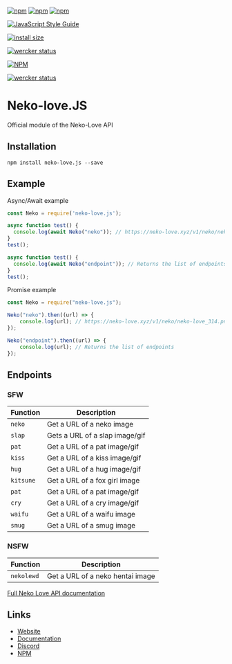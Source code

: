 [![npm](https://img.shields.io/npm/v/neko-love.js.svg)](https://www.npmjs.com/package/neko-love.js)
[![npm](https://img.shields.io/npm/dt/neko-love.js.svg?maxAge=3600)](https://www.npmjs.com/package/neko-love.js)
[![npm](https://img.shields.io/npm/dm/neko-love.js.svg?label=dl)](https://www.npmjs.com/package/neko-love.js)

[![JavaScript Style Guide](https://img.shields.io/badge/code_style-standard-brightgreen.svg)](https://standardjs.com)

[![install size](https://packagephobia.now.sh/badge?p=neko-love.js)](https://packagephobia.now.sh/result?p=neko-love.js)

[![wercker status](https://app.wercker.com/status/72ba5602909664a0f49996a10db25445/s/ "wercker status")](https://app.wercker.com/project/byKey/72ba5602909664a0f49996a10db25445)

 
[![NPM](https://nodei.co/npm/neko-love.js.png?downloads=true&downloadRank=true&stars=true)](https://nodei.co/npm/neko-love.js/)

[![wercker status](https://app.wercker.com/status/72ba5602909664a0f49996a10db25445/m/ "Neko-love.js")](https://app.wercker.com/project/byKey/72ba5602909664a0f49996a10db25445)

# Neko-love.JS
Official module of the Neko-Love API

## Installation
```
npm install neko-love.js --save
```

## Example

Async/Await example
```js
const Neko = require('neko-love.js');

async function test() {
  console.log(await Neko("neko")); // https://neko-love.xyz/v1/neko/neko-love_314.png
}
test();

async function test() {
  console.log(await Neko("endpoint")); // Returns the list of endpoints
}
test();
```

Promise example
```js
const Neko = require("neko-love.js");

Neko("neko").then((url) => {
    console.log(url); // https://neko-love.xyz/v1/neko/neko-love_314.png
});

Neko("endpoint").then((url) => {
    console.log(url); // Returns the list of endpoints
});
```

## Endpoints

### SFW

| Function | Description |
| -------- | ----------- |
| `neko` | Get a URL of a neko image |
| `slap` | Gets a URL of a slap image/gif |
| `pat`  | Get a URL of a pat image/gif |
| `kiss` | Get a URL of a kiss image/gif |
| `hug`  | Get a URL of a hug image/gif |
| `kitsune` | Get a URL of a fox girl image |
| `pat` | Get a URL of a pat image/gif |
| `cry` | Get a URL of a cry image/gif |
| `waifu` | Get a URL of a waifu image |
| `smug` | Get a URL of a smug image |

### NSFW

| Function | Description |
| -------- | ----------- |
| `nekolewd` | Get a URL of a neko hentai image |


[Full Neko Love API documentation](https://docs.neko-love.xyz/)

## Links

*   [Website](https://neko-love.xyz)
*   [Documentation](https://docs.neko-love.xyz/)
*   [Discord](https://discord.gg/byThR3v)
*   [NPM](https://npmjs.com/neko-love.js)
